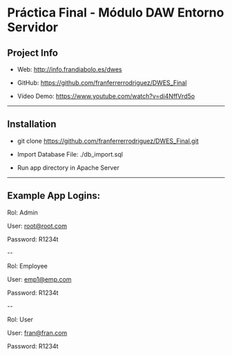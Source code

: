 # Práctica Final - Módulo DAW Entorno Servidor

## Project Info
- Web: http://info.frandiabolo.es/dwes

- GitHub: https://github.com/franferrerrodriguez/DWES_Final

- Vídeo Demo: https://www.youtube.com/watch?v=di4NffVrd5o

***

## Installation

- git clone https://github.com/franferrerrodriguez/DWES_Final.git

- Import Database File: ./db_import.sql

- Run app directory in Apache Server

***

## Example App Logins:

Rol: Admin

User: root@root.com 

Password: R1234t

--

Rol: Employee

User: emp1@emp.com

Password: R1234t

--

Rol: User

User: fran@fran.com

Password: R1234t